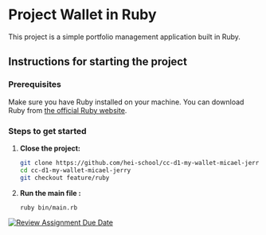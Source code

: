 # Project Wallet in Ruby

This project is a simple portfolio management application built in Ruby.

## Instructions for starting the project

### Prerequisites

Make sure you have Ruby installed on your machine. You can download Ruby from [the official Ruby website](https://www.ruby-lang.org/fr/documentation/installation/).

### Steps to get started

1. **Close the project:**

   ```bash
   git clone https://github.com/hei-school/cc-d1-my-wallet-micael-jerry.git
   cd cc-d1-my-wallet-micael-jerry
   git checkout feature/ruby

2. **Run the main file :**

   ```bash
   ruby bin/main.rb

[![Review Assignment Due Date](https://classroom.github.com/assets/deadline-readme-button-24ddc0f5d75046c5622901739e7c5dd533143b0c8e959d652212380cedb1ea36.svg)](https://classroom.github.com/a/hy8NMZUz)
